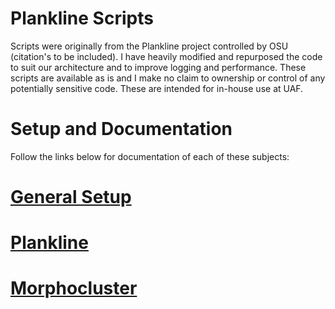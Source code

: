 # Plankline Scripts
Scripts were originally from the Plankline project controlled by OSU (citation's to be included). I have heavily modified and repurposed the code to suit our architecture and to improve logging and performance. These scripts are available as is and I make no claim to ownership or control of any potentially sensitive code. These are intended for in-house use at UAF.


# Setup and Documentation

Follow the links below for documentation of each of these subjects:

# [General Setup](Notes/General%20Setup.md)
# [Plankline](Notes/Plankline.md)
# [Morphocluster](Notes/Morphocluster.md)


